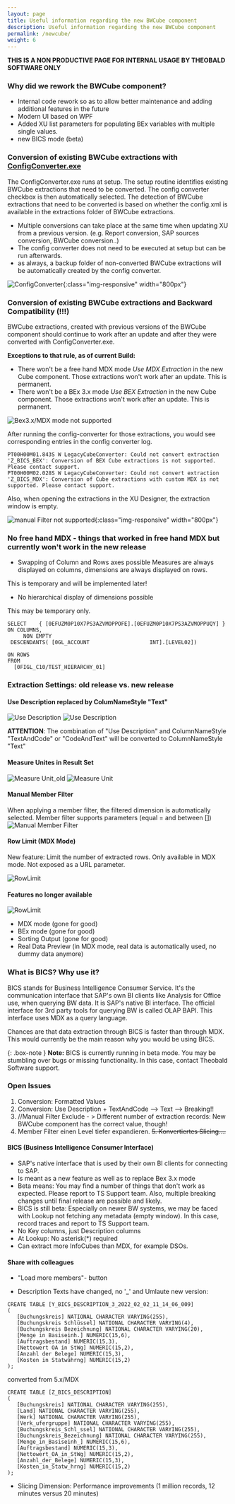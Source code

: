 ```yaml
---
layout: page
title: Useful information regarding the new BWCube component
description: Useful information regarding the new BWCube component
permalink: /newcube/
weight: 6
---
```


**THIS IS A NON PRODUCTIVE PAGE FOR INTERNAL USAGE BY THEOBALD SOFTWARE ONLY**


### Why did we rework the BWCube component?
- Internal code rework so as to allow better maintenance and adding additional features in the future
- Modern UI based on WPF
- Added XU list parameters for populating BEx variables with multiple single values.
- new BICS mode (beta)


### Conversion of existing BWCube extractions with  [ConfigConverter.exe](https://help.theobald-software.com/en/xtract-universal/introduction/installation-and-update#upgrading-major-releases---configconverter)
The ConfigConverter.exe runs at setup. The setup routine identifies existing BWCube extractions that need to be converted. The config converter checkbox is then automatically selected. The detection of BWCube extractions that need to be converted is based on whether the config.xml is available in the extractions folder of BWCube extractions.

- Multiple conversions can take place at the same time when updating XU from a previous version. (e.g. Report conversion, SAP sources conversion, BWCube conversion..)
- The config converter does not need to be executed at setup but can be run afterwards.
- as always, a backup folder of non-converted BWCube extractions will be automatically created by the config converter.


![ConfigConverter](/img/contents/NewBWCube_ConfigConverter.png){:class="img-responsive" width="800px"}


### Conversion of existing BWCube extractions and Backward Compatibility (!!!)
BWCube extractions, created with previous versions of the BWCube component should continue to work after an update and after they were converted with ConfigConverter.exe.

**Exceptions to that rule, as of current Build:**
- There won't be a free hand MDX mode *Use MDX Extraction* in the new Cube component. Those extractions won't work after an update. This is permanent.
- There won't be a BEx 3.x mode *Use BEX Extraction* in the new Cube component. Those extractions won't work after an update. This is permanent.

![Bex3.x/MDX mode not supported](/img/contents/NewBWCube_UnsupportedModes.png)

After running the config-converter for those extractions, you would see corresponding entries in the config converter log.

```
PT00H00M01.843S W LegacyCubeConverter: Could not convert extraction 'Z_BICS_BEX': Conversion of BEX Cube extractions is not supported. Please contact support.
PT00H00M02.028S W LegacyCubeConverter: Could not convert extraction 'Z_BICS_MDX': Conversion of Cube extractions with custom MDX is not supported. Please contact support.
```

Also, when opening the extractions in the XU Designer, the extraction window is empty.

![manual Filter not supported](/img/contents/NewBWCube_FailedConversion.png){:class="img-responsive" width="800px"}


### No free hand MDX - things that worked in free hand MDX but currently won't work in the new release
- Swapping of Column and Rows axes possible
Measures are always displayed on columns, dimensions are always displayed on rows. 

This is temporary and will be implemented later!

- No hierarchical display of dimensions possible

This may be temporary only.

```
SELECT    { [0EFUZM0P10X7PS3AZVMOPPOFE].[0EFUZM0P10X7PS3AZVMOPPUQY] }
ON COLUMNS,
     NON EMPTY
 DESCENDANTS( [0GL_ACCOUNT                   INT].[LEVEL02])

ON ROWS
FROM
  [0FIGL_C10/TEST_HIERARCHY_01]
  ```



### Extraction Settings: old release vs. new release

#### Use Description replaced by ColumNameStyle "Text"

![Use Description](/img/contents/NewBWCube_UseDescription.png)
![Use Description](/img/contents/NewBWCube_ColumNameStyle_Text.png)

**ATTENTION**: The combination of "Use Description" and ColumnNameStyle "TextAndCode" or "CodeAndText" will be converted to ColumnNameStyle "Text"

#### Measure Unites in Result Set

![Measure Unit_old](/img/contents/NewBWCube_MeasureUnit_old.png)
![Measure Unit](/img/contents/NewBWCube_MeasureUnit.png)

#### Manual Member Filter
When applying a member filter, the filtered dimension is automatically selected.
Member filter supports parameters (equal = and between [])
![Manual Member Filter](/img/contents/NewBWCube_Manual_Filter.png)


#### Row Limit (MDX Mode)
New feature: Limit the number of extracted rows. Only available in MDX mode. Not exposed as a URL parameter.

![RowLimit](/img/contents/NewBWCube_RowLimit.png)

#### Features no longer available
![RowLimit](/img/contents/NewBWCube_GoneSettings.png)

- MDX mode (gone for good)
- BEx mode (gone for good)
- Sorting Output (gone for good)
- Real Data Preview (in MDX mode, real data is automatically used, no dummy data anymore)


### What is BICS? Why use it?

BICS stands for Business Intelligence Consumer Service. It's the communication interface that SAP's own BI clients like Analysis for Office use, when querying BW data. It is SAP's native BI interface. The official interface for 3rd party tools for querying BW is called OLAP BAPI. This interface uses MDX as a query language. 

Chances are that data extraction through BICS is faster than through MDX. This would currently be the main reason why you would be using BICS.

{: .box-note }
**Note:**  BICS is currently running in beta mode. You may be stumbling over bugs or missing functionality. In this case, contact Theobald Software support. 

### Open Issues


1. Conversion: Formatted Values
2. Conversion: Use Description + TextAndCode --> Text --> Breaking!!
3. //Manual Filter Exclude - > Different number of extraction records: New BWCube component has the correct value, though!
4. Member Filter einen Level tiefer expandieren.
~~5. Konvertiertes Slicing....~~


#### BICS (Business Intelligence Consumer Interface)

- SAP's native interface that is used by their own BI clients for connecting to SAP.
- Is meant as a new feature as well as to replace Bex 3.x mode
- Beta means: You may find a number of things that don't work as expected. Please report to TS Support team. Also, multiple breaking changes until final release are possible and likely.
- BICS is still beta: Especially on newer BW systems, we may be faced with Lookup not fetching any metadata (empty window). In this case, record traces and report to TS Support team.
- No Key columns, just Description columns
- At Lookup: No asterisk(*) required
- Can extract more InfoCubes than MDX, for example DSOs.


#### Share with colleagues
- "Load more members"- button

- Description Texts have changed, no '_' and Umlaute
new version:
```
CREATE TABLE [Y_BICS_DESCRIPTION_3_2022_02_02_11_14_06_009]
(
   [Buchungskreis] NATIONAL CHARACTER VARYING(255),
   [Buchungskreis Schlüssel] NATIONAL CHARACTER VARYING(4),
   [Buchungskreis Bezeichnung] NATIONAL CHARACTER VARYING(20),
   [Menge in Basiseinh.] NUMERIC(15,6),
   [Auftragsbestand] NUMERIC(15,3),
   [Nettowert OA in StWg] NUMERIC(15,2),
   [Anzahl der Belege] NUMERIC(15,3),
   [Kosten in Statwährng] NUMERIC(15,2)
);
```

converted from 5.x/MDX
```
CREATE TABLE [Z_BICS_DESCRIPTION]
(
   [Buchungskreis] NATIONAL CHARACTER VARYING(255),
   [Land] NATIONAL CHARACTER VARYING(255),
   [Werk] NATIONAL CHARACTER VARYING(255),
   [Verk_ufergruppe] NATIONAL CHARACTER VARYING(255),
   [Buchungskreis_Schl_ssel] NATIONAL CHARACTER VARYING(255),
   [Buchungskreis_Bezeichnung] NATIONAL CHARACTER VARYING(255),
   [Menge_in_Basiseinh_] NUMERIC(15,6),
   [Auftragsbestand] NUMERIC(15,3),
   [Nettowert_OA_in_StWg] NUMERIC(15,2),
   [Anzahl_der_Belege] NUMERIC(15,3),
   [Kosten_in_Statw_hrng] NUMERIC(15,2)
);

```   


- Slicing Dimension: Performance improvements (1 million records, 12 minutes versus 20 minutes)





